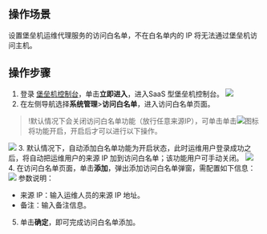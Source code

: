 ## 操作场景
设置堡垒机运维代理服务的访问白名单，不在白名单内的 IP 将无法通过堡垒机访问主机。


## 操作步骤
1. 登录 [堡垒机控制台](https://console.cloud.tencent.com/dsgc/bh)，单击**立即进入**，进入SaaS 型堡垒机控制台。
![](https://qcloudimg.tencent-cloud.cn/raw/b2f6673b0cad7c2f423a6b6e287179af.png)
2. 在左侧导航选择**系统管理**>**访问白名单**，进入访问白名单页面。
>!默认情况下会关闭访问白名单功能（放行任意来源IP），可单击单击![](https://main.qcloudimg.com/raw/be63a18ca6d078cd8f69d654da7d2e99.png)图标将功能开启，开启后才可以进行以下操作。
>
![](https://main.qcloudimg.com/raw/e3f00efc237a488ee49d9a1a157b383d.png)
3. 默认情况下，自动添加白名单功能为开启状态，此时运维用户登录成功之后，将自动把运维用户的来源 IP 加到访问白名单；该功能用户可手动关闭。
![](https://main.qcloudimg.com/raw/0d2ed103c2f344a9c2612ff7e17fe4ba.png)
4. 在访问白名单页面，单击**添加**，弹出添加访问白名单弹窗，需配置如下信息：
![](https://main.qcloudimg.com/raw/09492243b3426d4a5a63b8303f6f2ec4.png)
参数说明：
 - 来源 IP：输入运维人员的来源 IP 地址。
 - 备注：输入备注信息。
5. 单击**确定**，即可完成访问白名单添加。

